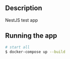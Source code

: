 ## Description

NestJS test app

## Running the app

```bash
# start all
$ docker-compose up --build
```
